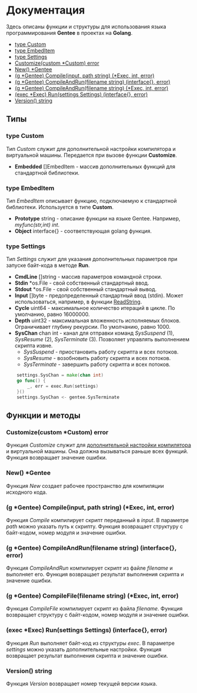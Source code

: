 # Документация

Здесь описаны функции и структуры для использования языка программирования **Gentee** в проектах на **Golang**.

* [type Custom](reference.md#type-custom)
* [type EmbedItem](reference.md#type-embed-item)
* [type Settings](reference.md#type-settings)
* [Customize\(custom \*Custom\) error](reference.md#customize-custom-custom-error)
* [New\(\) \*Gentee](reference.md#new-gentee)
* [\(g \*Gentee\) Compile\(input, path string\) \(\*Exec, int, error\)](reference.md#g-gentee-compile-input-path-string-exec-int-error)
* [\(g \*Gentee\) CompileAndRun\(filename string\) \(interface{}, error\)](reference.md#g-gentee-compileandrun-filename-string-interface-error)
* [\(g \*Gentee\) CompileAndRun\(filename string\) \(\*Exec, int, error\)](reference.md#g-gentee-compilefile-filename-string-exec-int-error)
* [\(exec \*Exec\) Run\(settings Settings\) \(interface{}, error\)](reference.md#exec-exec-run-settings-settings-interface-error)
* [Version\(\) string](reference.md#version-string)

## Типы

### type Custom

Тип _Custom_ служит для дополнительной настройки компилятора и виртуальной машины. Передается при вызове функции **Customize**.

* **Embedded** \[\]EmbedItem - массив дополнительных функций для стандартной библиотеки.

### type EmbedItem

Тип _EmbedItem_ описывает функцию, подключаемую к стандартной библиотеки. Используется в типе **Custom**.

* **Prototype** string - описание функции на языке Gentee. Например, _myfunc\(str,int\) int_.
* **Object** interface{} - соответствующая golang функция.

### type Settings

Тип _Settings_ служит для указания дополнительных параметров при запуске байт-кода в методе **Run**.

* **CmdLine** \[\]string - массив параметров командной строки.
* **Stdin** \*os.File - свой собственный стандартный ввод.
* **Stdout** \*os.File - свой собственный стандартный вывод.
* **Input** \[\]byte - предопределенный стандартный ввод (stdin). Может использоваться, например, в функции [ReadString](/stdlib/console.md#readstring-str-text-str).
* **Cycle** uint64 - максимальное количество итераций в цикле. По умолчанию, равно 16000000.
* **Depth** uint32 - максимальная вложенность исполняемых блоков. Ограничивает глубину рекурсии. По умолчанию, равно 1000.
* **SysChan** chan int - канал для отправки команд *SysSuspend* (1), *SysResume* (2), *SysTerminate* (3). Позволяет управлять выполнением скрипта извне.
  * *SysSuspend* - приостановить работу скрипта и всех потоков.
  * *SysResume* - возобновить работу скрипта и всех потоков.
  * *SysTerminate* - завершить работу скрипта и всех потоков.

``` go
    settings.SysChan = make(chan int)
    go func() {
        _, err = exec.Run(settings)
    }()
    settings.SysChan <- gentee.SysTerminate
```

## Функции и методы

### Customize\(custom \*Custom\) error

Функция _Customize_ служит для [дополнительной настройки компилятора](customize.md) и виртуальной машины. Она должна вызываться раньше всех функций. Функция возвращает значение ошибки.

### New\(\) \*Gentee

Функция _New_ создает рабочее пространство для компиляции исходного кода.

### \(g \*Gentee\) Compile\(input, path string\) \(\*Exec, int, error\)

Функция _Compile_ компилирует скрипт переданный в _input_. В параметре _path_ можно указать путь к скрипту. Функция возвращает структуру с байт-кодом, номер модуля и значение ошибки.

### \(g \*Gentee\) CompileAndRun\(filename string\) \(interface{}, error\)

Функция _CompileAndRun_ компилирует скрипт из файле _filename_ и выполняет его. Функция возвращает результат выполнения скрипта и значение ошибки.

### \(g \*Gentee\) CompileFile\(filename string\) \(\*Exec, int, error\)

Функция _CompileFile_ компилирует скрипт из файла _filename_. Функция возвращает структуру с байт-кодом, номер модуля и значение ошибки.

### \(exec \*Exec\) Run\(settings Settings\) \(interface{}, error\)

Функция _Run_ выполняет байт-код из структуры _exec_. В параметре _settings_ можно указать дополнительные настройки. Функция возвращает результат выполнения скрипта и значение ошибки.

### Version\(\) string

Функция _Version_ возвращает номер текущей версии языка.

